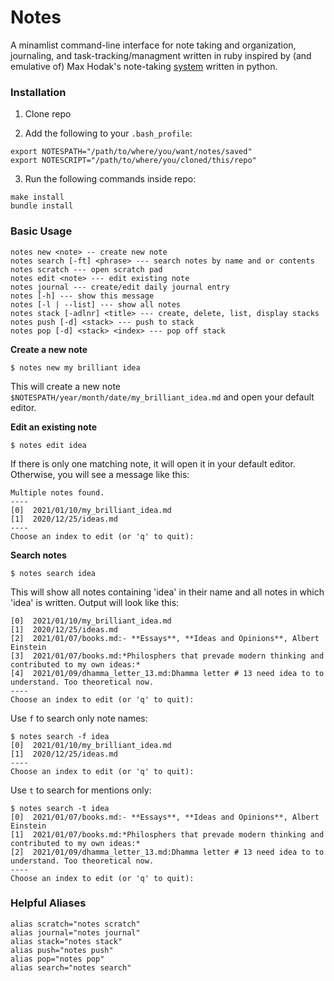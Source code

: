 # Notes

A minamlist command-line interface for note taking and organization, journaling, and task-tracking/managment written in ruby inspired by (and emulative of) Max Hodak's note-taking [system](https://github.com/maxhodak/notes) written in python. 

### Installation
1. Clone repo

2. Add the following to your `.bash_profile`: 

```
export NOTESPATH="/path/to/where/you/want/notes/saved"
export NOTESCRIPT="/path/to/where/you/cloned/this/repo"
```
    
3. Run the following commands inside repo:

```
make install
bundle install
```
    
### Basic Usage

```
notes new <note> -- create new note
notes search [-ft] <phrase> --- search notes by name and or contents
notes scratch --- open scratch pad
notes edit <note> --- edit existing note
notes journal --- create/edit daily journal entry
notes [-h] --- show this message
notes [-l | --list] --- show all notes
notes stack [-adlnr] <title> --- create, delete, list, display stacks
notes push [-d] <stack> --- push to stack
notes pop [-d] <stack> <index> --- pop off stack
```
**Create a new note**

```
$ notes new my brilliant idea
```

This will create a new note `$NOTESPATH/year/month/date/my_brilliant_idea.md` and open your default editor.

**Edit an existing note**

```
$ notes edit idea
``` 

If there is only one matching note, it will open it in your default editor. Otherwise, you will see a message like this:

```
Multiple notes found.
----
[0]  2021/01/10/my_brilliant_idea.md
[1]  2020/12/25/ideas.md
----
Choose an index to edit (or 'q' to quit): 
```
**Search notes**
```
$ notes search idea
```
This will show all notes containing 'idea' in their name and all notes in which 'idea' is written. Output will look like this:

```
[0]  2021/01/10/my_brilliant_idea.md
[1]  2020/12/25/ideas.md
[2]  2021/01/07/books.md:- **Essays**, **Ideas and Opinions**, Albert Einstein
[3]  2021/01/07/books.md:*Philosphers that prevade modern thinking and contributed to my own ideas:*
[4]  2021/01/09/dhamma_letter_13.md:Dhamma letter # 13 need idea to to understand. Too theoretical now. 
----
Choose an index to edit (or 'q' to quit):
```

Use `f` to search only note names:

```
$ notes search -f idea
[0]  2021/01/10/my_brilliant_idea.md
[1]  2020/12/25/ideas.md
----
Choose an index to edit (or 'q' to quit):
```

Use `t` to search for mentions only: 

```
$ notes search -t idea
[0]  2021/01/07/books.md:- **Essays**, **Ideas and Opinions**, Albert Einstein
[1]  2021/01/07/books.md:*Philosphers that prevade modern thinking and contributed to my own ideas:*
[2]  2021/01/09/dhamma_letter_13.md:Dhamma letter # 13 need idea to to understand. Too theoretical now. 
----
Choose an index to edit (or 'q' to quit): 
```

### Helpful Aliases

```
alias scratch="notes scratch"
alias journal="notes journal"
alias stack="notes stack"
alias push="notes push"
alias pop="notes pop"
alias search="notes search"
```
